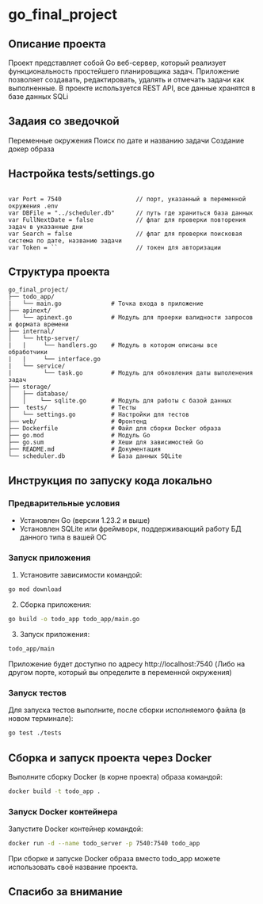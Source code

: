 # go_final_project

## Описание проекта

Проект представляет собой Go веб-сервер, который реализует функциональность простейшего планировщика задач. Приложение позволяет создавать, редактировать, удалять и отмечать задачи как выполненные. В проекте используется REST API, все данные хранятся в базе данных SQLi

## Задаия со зведочкой 

Переменные окружения 
Поиск по дате и названию задачи 
Создание докер образа 

## Настройка tests/settings.go
```

var Port = 7540                     // порт, указанный в переменной окружения .env
var DBFile = "../scheduler.db"      // путь где храниться база данных
var FullNextDate = false            // флаг для проверки повторения задач в указанные дни 
var Search = false                  // флаг для проверки поисковая система по дате, названию задачи
var Token = ``                      // токен для авторизации 

```

## Структура проекта

```
go_final_project/
├── todo_app/
|   └── main.go              # Точка входа в приложение 
├── apinext/
│   └── apinext.go           # Модуль для проерки валидности запросов и формата времени  
├── internal/
│   └── http-server/
|   |     └── handlers.go    # Модуль в котором описаны все обработчики 
|   |     └── interface.go   
|   └── service/ 
|         └── task.go        # Модуль для обновления даты выполенения задач 
├── storage/            
│   ├── database/           
│   │    └── sqlite.go       # Модуль для работы с базой данных
├──  tests/                  # Тесты
│   └── settings.go          # Настройки для тестов
├── web/                     # Фронтенд
├── Dockerfile               # Файл для сборки Docker образа
├── go.mod                   # Модуль Go
├── go.sum                   # Хеши для зависимостей Go
├── README.md                # Документация
└── scheduler.db             # База данных SQLite  
```

## Инструкция по запуску кода локально

### Предварительные условия

- Установлен Go (версии 1.23.2 и выше)
- Установлен SQLite  или фреймворк, поддерживающий работу БД данного типа в вашей ОС

### Запуск приложения

1. Установите зависимости командой:

```sh
go mod download
```

2. Сборка приложения:

```sh
go build -o todo_app todo_app/main.go
```
3. Запуск приложения:

```sh
todo_app/main
```

Приложение будет доступно по адресу http://localhost:7540 (Либо на другом порте, который вы определите в переменной окружения)

### Запуск тестов

Для запуска тестов выполните, после сборки исполняемого файла (в новом терминале):

```sh
go test ./tests
```

## Cборка и запуск проекта через Docker

Выполните сборку Docker (в корне проекта) образа командой:

```sh
docker build -t todo_app .
```

### Запуск Docker контейнера

Запустите Docker контейнер командой:

```sh
docker run -d --name todo_server -p 7540:7540 todo_app
```

При сборке и запуске Docker образа вместо todo_app можете использовать своё название проекта.



## Спасибо за внимание
